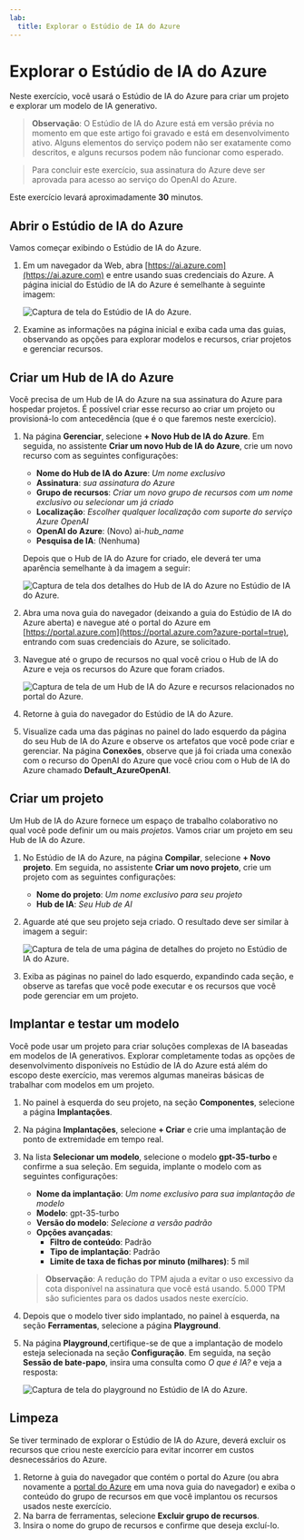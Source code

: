 ```yaml
---
lab:
  title: Explorar o Estúdio de IA do Azure
---
```


# Explorar o Estúdio de IA do Azure

Neste exercício, você usará o Estúdio de IA do Azure para criar um projeto e explorar um modelo de IA generativo.

> **Observação**: O Estúdio de IA do Azure está em versão prévia no momento em que este artigo foi gravado e está em desenvolvimento ativo. Alguns elementos do serviço podem não ser exatamente como descritos, e alguns recursos podem não funcionar como esperado.

> Para concluir este exercício, sua assinatura do Azure deve ser aprovada para acesso ao serviço do OpenAI do Azure.

Este exercício levará aproximadamente **30** minutos.

## Abrir o Estúdio de IA do Azure

Vamos começar exibindo o Estúdio de IA do Azure.

1. Em um navegador da Web, abra [https://ai.azure.com](https://ai.azure.com) e entre usando suas credenciais do Azure. A página inicial do Estúdio de IA do Azure é semelhante à seguinte imagem:

    ![Captura de tela do Estúdio de IA do Azure.](./media/azure-ai-studio-home.png)

1. Examine as informações na página inicial e exiba cada uma das guias, observando as opções para explorar modelos e recursos, criar projetos e gerenciar recursos.

## Criar um Hub de IA do Azure

Você precisa de um Hub de IA do Azure na sua assinatura do Azure para hospedar projetos. É possível criar esse recurso ao criar um projeto ou provisioná-lo com antecedência (que é o que faremos neste exercício).

1. Na página **Gerenciar**, selecione **+ Novo Hub de IA do Azure**. Em seguida, no assistente **Criar um novo Hub de IA do Azure**, crie um novo recurso com as seguintes configurações:
    - **Nome do Hub de IA do Azure**: *Um nome exclusivo*
    - **Assinatura**: *sua assinatura do Azure*
    - **Grupo de recursos**: *Criar um novo grupo de recursos com um nome exclusivo ou selecionar um já criado*
    - **Localização**: *Escolher qualquer localização com suporte do serviço Azure OpenAI*
    - **OpenAI do Azure**: (Novo) ai-*hub_name*
    - **Pesquisa de IA**: (Nenhuma)

    Depois que o Hub de IA do Azure for criado, ele deverá ter uma aparência semelhante à da imagem a seguir:

    ![Captura de tela dos detalhes do Hub de IA do Azure no Estúdio de IA do Azure.](./media/azure-ai-resource.png)

1. Abra uma nova guia do navegador (deixando a guia do Estúdio de IA do Azure aberta) e navegue até o portal do Azure em [https://portal.azure.com](https://portal.azure.com?azure-portal=true), entrando com suas credenciais do Azure, se solicitado.
1. Navegue até o grupo de recursos no qual você criou o Hub de IA do Azure e veja os recursos do Azure que foram criados.

    ![Captura de tela de um Hub de IA do Azure e recursos relacionados no portal do Azure.](./media/azure-portal.png)

1. Retorne à guia do navegador do Estúdio de IA do Azure.
1. Visualize cada uma das páginas no painel do lado esquerdo da página do seu Hub de IA do Azure e observe os artefatos que você pode criar e gerenciar. Na página **Conexões**, observe que já foi criada uma conexão com o recurso do OpenAI do Azure que você criou com o Hub de IA do Azure chamado **Default_AzureOpenAI**.

## Criar um projeto

Um Hub de IA do Azure fornece um espaço de trabalho colaborativo no qual você pode definir um ou mais *projetos*. Vamos criar um projeto em seu Hub de IA do Azure.

1. No Estúdio de IA do Azure, na página **Compilar**, selecione **+ Novo projeto**. Em seguida, no assistente **Criar um novo projeto**, crie um projeto com as seguintes configurações:
    - **Nome do projeto**: *Um nome exclusivo para seu projeto*
    - **Hub de IA**: *Seu Hub de AI*
1. Aguarde até que seu projeto seja criado. O resultado deve ser similar à imagem a seguir:

    ![Captura de tela de uma página de detalhes do projeto no Estúdio de IA do Azure.](./media/azure-ai-project.png)

1. Exiba as páginas no painel do lado esquerdo, expandindo cada seção, e observe as tarefas que você pode executar e os recursos que você pode gerenciar em um projeto.

## Implantar e testar um modelo

Você pode usar um projeto para criar soluções complexas de IA baseadas em modelos de IA generativos. Explorar completamente todas as opções de desenvolvimento disponíveis no Estúdio de IA do Azure está além do escopo deste exercício, mas veremos algumas maneiras básicas de trabalhar com modelos em um projeto.

1. No painel à esquerda do seu projeto, na seção **Componentes**, selecione a página **Implantações**.
1. Na página **Implantações**, selecione **+ Criar** e crie uma implantação de ponto de extremidade em tempo real.
1. Na lista **Selecionar um modelo**, selecione o modelo **gpt-35-turbo** e confirme a sua seleção. Em seguida, implante o modelo com as seguintes configurações:
    - **Nome da implantação**: *Um nome exclusivo para sua implantação de modelo*
    - **Modelo**: gpt-35-turbo
    - **Versão do modelo**: *Selecione a versão padrão*
    - **Opções avançadas**:
        - **Filtro de conteúdo**: Padrão
        - **Tipo de implantação**: Padrão
        - **Limite de taxa de fichas por minuto (milhares)**: 5 mil

    > **Observação**: A redução do TPM ajuda a evitar o uso excessivo da cota disponível na assinatura que você está usando. 5.000 TPM são suficientes para os dados usados neste exercício.

1. Depois que o modelo tiver sido implantado, no painel à esquerda, na seção **Ferramentas**, selecione a página **Playground**.
1. Na página **Playground**,certifique-se de que a implantação de modelo esteja selecionada na seção **Configuração**. Em seguida, na seção **Sessão de bate-papo**, insira uma consulta como *O que é IA?* e veja a resposta:

    ![Captura de tela do playground no Estúdio de IA do Azure.](./media/playground.png)

## Limpeza

Se tiver terminado de explorar o Estúdio de IA do Azure, deverá excluir os recursos que criou neste exercício para evitar incorrer em custos desnecessários do Azure.

1. Retorne à guia do navegador que contém o portal do Azure (ou abra novamente a [portal do Azure](https://portal.azure.com?azure-portal=true) em uma nova guia do navegador) e exiba o conteúdo do grupo de recursos em que você implantou os recursos usados neste exercício.
1. Na barra de ferramentas, selecione **Excluir grupo de recursos**.
1. Insira o nome do grupo de recursos e confirme que deseja excluí-lo.
